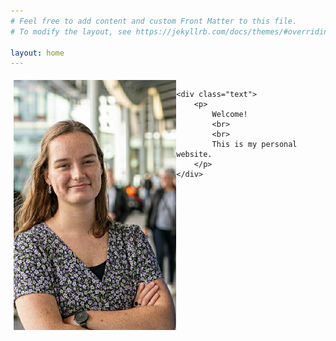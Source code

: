 ```yaml
---
# Feel free to add content and custom Front Matter to this file.
# To modify the layout, see https://jekyllrb.com/docs/themes/#overriding-theme-defaults

layout: home
---
```


<style type="text/css">
 * {
    padding:0;
    margin:0;
}
.iconDetails {
    margin:0;
    float:left;
    height:400px;
}
.container {
    width:100%;
    height:auto;
    padding:1%;
}
.text {
    float:left;
    margin:20px;
}

</style>

<div class='container'>
    <img src="Profile.jpeg" class='iconDetails' />

    <div class="text">
        <p>
            Welcome! 
            <br>
            <br>
            This is my personal website.
        </p>
    </div>
</div>




